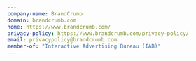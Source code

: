 ```yaml
---
company-name: BrandCrumb
domain: brandcrumb.com
home: https://www.brandcrumb.com/
privacy-policy: https://www.brandcrumb.com/privacy-policy/
email: privacypolicy@brandcrumb.com
member-of: "Interactive Advertising Bureau (IAB)"
---
```





